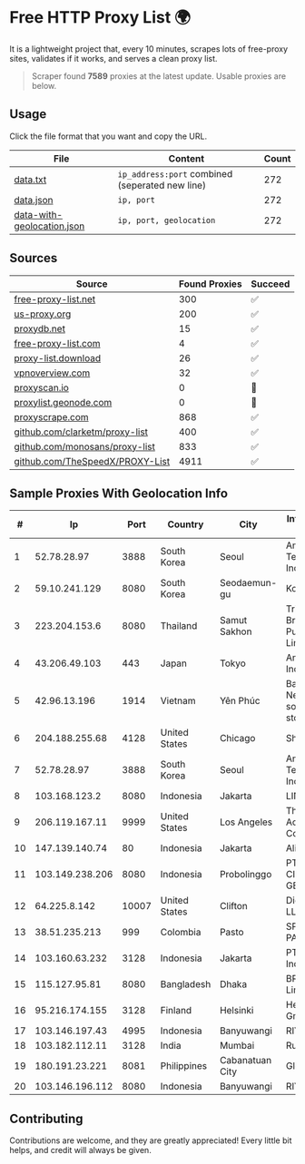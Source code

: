 
# Free HTTP Proxy List 🌍

It is a lightweight project that, every 10 minutes, scrapes lots of free-proxy sites, validates if it works, and serves a clean proxy list.


> Scraper found **7589** proxies at the latest update. Usable proxies are below.

## Usage

Click the file format that you want and copy the URL.


|File|Content|Count|
|----|-------|-----|
|[data.txt](https://raw.githubusercontent.com/themiralay/Proxy-List-World/master/data.txt)|`ip_address:port` combined (seperated new line)|272|
|[data.json](https://raw.githubusercontent.com/themiralay/Proxy-List-World/master/data.json)|`ip, port`|272|
|[data-with-geolocation.json](https://raw.githubusercontent.com/themiralay/Proxy-List-World/master/data-with-geolocation.json)|`ip, port, geolocation`|272|

## Sources

|Source|Found Proxies|Succeed|
|------|-------------|-------|
|[free-proxy-list.net](https://free-proxy-list.net)|300|✅|
|[us-proxy.org](https://www.us-proxy.org)|200|✅|
|[proxydb.net](http://proxydb.net)|15|✅|
|[free-proxy-list.com](https://free-proxy-list.com/?page=&port=&type%5B%5D=http&type%5B%5D=https&up_time=0&search=Search)|4|✅|
|[proxy-list.download](https://www.proxy-list.download/HTTP)|26|✅|
|[vpnoverview.com](https://vpnoverview.com/privacy/anonymous-browsing/free-proxy-servers)|32|✅|
|[proxyscan.io](https://www.proxyscan.io)|0|🚫|
|[proxylist.geonode.com](https://proxylist.geonode.com/api/proxy-list?limit=300&page=1&sort_by=lastChecked&sort_type=desc&protocols=http,https)|0|🚫|
|[proxyscrape.com](https://api.proxyscrape.com/v2/?request=displayproxies&protocol=http&timeout=10000&country=all&ssl=all&anonymity=all)|868|✅|
|[github.com/clarketm/proxy-list](https://raw.githubusercontent.com/clarketm/proxy-list/master/proxy-list-raw.txt)|400|✅|
|[github.com/monosans/proxy-list](https://raw.githubusercontent.com/monosans/proxy-list/main/proxies/http.txt)|833|✅|
|[github.com/TheSpeedX/PROXY-List](https://raw.githubusercontent.com/TheSpeedX/PROXY-List/master/http.txt)|4911|✅|


## Sample Proxies With Geolocation Info

|#|Ip|Port|Country|City|Internet Service Provider|
|-|--|----|-------|----|-------------------------|
|1|52.78.28.97|3888|South Korea|Seoul|Amazon Technologies Inc.|
|2|59.10.241.129|8080|South Korea|Seodaemun-gu|Korea Telecom|
|3|223.204.153.6|8080|Thailand|Samut Sakhon|Triple T Broadband Public Company Limited|
|4|43.206.49.103|443|Japan|Tokyo|Amazon.com, Inc.|
|5|42.96.13.196|1914|Vietnam|Yên Phúc|Bach Kim Network solutions Join stock company|
|6|204.188.255.68|4128|United States|Chicago|Sharktech|
|7|52.78.28.97|3888|South Korea|Seoul|Amazon Technologies Inc.|
|8|103.168.123.2|8080|Indonesia|Jakarta|LINTASARTA|
|9|206.119.167.11|9999|United States|Los Angeles|The Internet Access Company|
|10|147.139.140.74|80|Indonesia|Jakarta|Alibaba.com LLC|
|11|103.149.238.206|8080|Indonesia|Probolinggo|PT BITNIAGA CIPTA GEMILANG|
|12|64.225.8.142|10007|United States|Clifton|DigitalOcean, LLC|
|13|38.51.235.213|999|Colombia|Pasto|SP SISTEMAS PALACIOS LTDA|
|14|103.160.63.232|3128|Indonesia|Jakarta|PT Herza Digital Indonesia|
|15|115.127.95.81|8080|Bangladesh|Dhaka|BRACNet Limited|
|16|95.216.174.155|3128|Finland|Helsinki|Hetzner Online GmbH|
|17|103.146.197.43|4995|Indonesia|Banyuwangi|RIYADNETWORK|
|18|103.182.112.11|3128|India|Mumbai|Ruhi Infotech|
|19|180.191.23.221|8081|Philippines|Cabanatuan City|Globe Telecom|
|20|103.146.196.112|8080|Indonesia|Banyuwangi|RIYADNETWORK|



## Contributing

Contributions are welcome, and they are greatly appreciated! Every
little bit helps, and credit will always be given.

